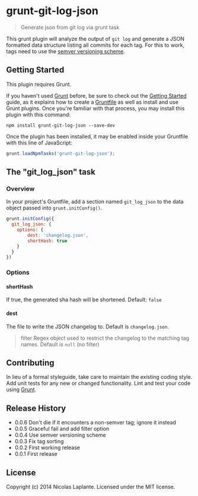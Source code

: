 # grunt-git-log-json

> Generate json from git log via grunt task

This grunt plugin will analyze the output of `git log` and generate a JSON formatted data structure listing all commits for each tag.
For this to work, tags need to use the [semver versioning scheme](http://semver.org/).

## Getting Started
This plugin requires Grunt.

If you haven't used [Grunt](http://gruntjs.com/) before, be sure to check out the [Getting Started](http://gruntjs.com/getting-started) guide, as it explains how to create a [Gruntfile](http://gruntjs.com/sample-gruntfile) as well as install and use Grunt plugins. Once you're familiar with that process, you may install this plugin with this command:

```shell
npm install grunt-git-log-json --save-dev
```

Once the plugin has been installed, it may be enabled inside your Gruntfile with this line of JavaScript:

```js
grunt.loadNpmTasks('grunt-git-log-json');
```

## The "git_log_json" task

### Overview
In your project's Gruntfile, add a section named `git_log_json` to the data object passed into `grunt.initConfig()`.

```js
grunt.initConfig({
  git_log_json: {
  	options: {
  		dest: 'changelog.json',
  		shortHash: true
  	}
  }
})
```

### Options
#### shortHash
If true, the generated sha hash will be shortened. Default: `false`

#### dest
The file to write the JSON changelog to. Default is `changelog.json`.

> filter
Regex object used to restrict the changelog to the matching tag names. Default is `null` (no filter)

## Contributing
In lieu of a formal styleguide, take care to maintain the existing coding style. Add unit tests for any new or changed functionality. Lint and test your code using [Grunt](http://gruntjs.com/).

## Release History
* 0.0.6 Don't die if it encounters a non-semver tag; ignore it instead
* 0.0.5 Graceful fail and add filter option
* 0.0.4 Use semver versioning scheme
* 0.0.3 Fix tag sorting
* 0.0.2 First working release
* 0.0.1 First release

## License
Copyright (c) 2014 Nicolas Laplante. Licensed under the MIT license.

